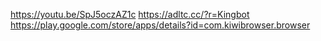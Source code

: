 https://youtu.be/SpJ5oczAZ1c
https://adltc.cc/?r=Kingbot
https://play.google.com/store/apps/details?id=com.kiwibrowser.browser